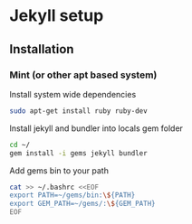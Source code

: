 # Jekyll setup

## Installation

### Mint (or other apt based system)
 
Install system wide dependencies
 
```bash
sudo apt-get install ruby ruby-dev
```

Install jekyll and bundler into locals gem folder

```bash
cd ~/
gem install -i gems jekyll bundler
```

Add gems bin to your path

```bash
cat >> ~/.bashrc <<EOF
export PATH=~/gems/bin:\${PATH}
export GEM_PATH=~/gems/:\${GEM_PATH}
EOF
```

